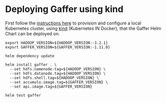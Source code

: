 # Deploying Gaffer using kind

First follow the [instructions here](../../kind-deployment.md) to provision and configure a local Kubernetes cluster, using [kind](https://kind.sigs.k8s.io/) (Kubernetes IN Docker), that the Gaffer Helm Chart can be deployed on.

```
export HADOOP_VERSION=${HADOOP_VERSION:-3.2.1}
export GAFFER_VERSION=${GAFFER_VERSION:-1.11.0}

helm dependency update

helm install gaffer . \
  --set hdfs.namenode.tag=${HADOOP_VERSION} \
  --set hdfs.datanode.tag=${HADOOP_VERSION} \
  --set hdfs.shell.tag=${HADOOP_VERSION} \
  --set accumulo.image.tag=${GAFFER_VERSION} \
  --set api.image.tag=${GAFFER_VERSION}

helm test gaffer
```
